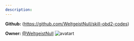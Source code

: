 ```yaml
---
description: 
---
```



**Github:** (https://github.com/WeltgeistNull/skill-obd2-codes)

**Owner:** [@WeltgeistNull](https://github.com/WeltgeistNull) ![avatart](https://avatars1.githubusercontent.com/u/33769287?v=4)

